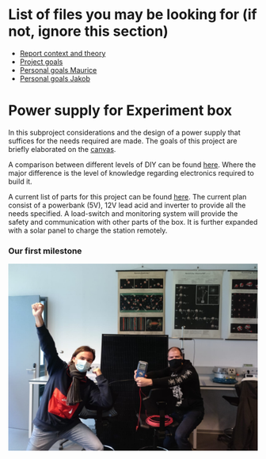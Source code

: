 # List of files you may be looking for (if not, ignore this section)
- [Report context and theory](./documentation/report_context_theory.md)
- [Project goals](./documentation/project_foals.md)
- [Personal goals Maurice](./documentation/Personal_Goals_Maurice.md)
- [Personal goals Jakob](./documentation/personal_goals_jakob.md)

# Power supply for Experiment box

In this subproject considerations and the design of a power supply that suffices for the needs required are made.
The goals of this project are briefly elaborated on the [canvas](./documentation/project_canvas_ps.pptx).

A comparison between different levels of DIY can be found [here](./documentation/Comparison_powerbank_DIY.md).
Where the major difference is the level of knowledge regarding electronics required to build it.


A current list of parts for this project can be found [here](./documentation/list_of_components.md).
The current plan consist of a powerbank (5V), 12V lead acid and inverter to provide all the needs specified.
A load-switch and monitoring system will provide the safety and communication with other parts of the box.
It is further expanded with a solar panel to charge the station remotely.

### Our first milestone
![milestone](./documentation/images/milestone.jpeg)
